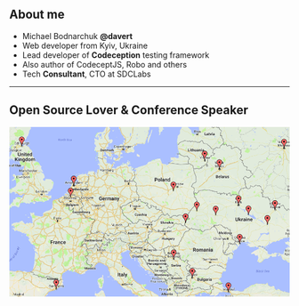 
##  About me 

* Michael Bodnarchuk **@davert**
* Web developer from Kyiv, Ukraine
* Lead developer of **Codeception** testing framework
* Also author of CodeceptJS, Robo and others
* Tech **Consultant**, CTO at SDCLabs 

---

## Open Source Lover & Conference Speaker

![](img/talk-map-2017.png)